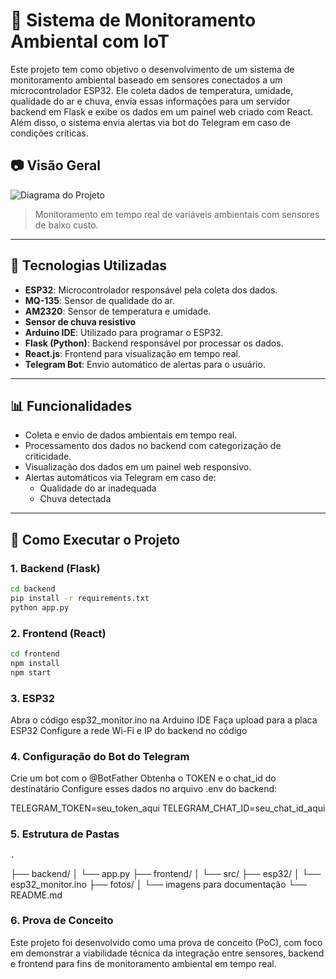 # 🌱 Sistema de Monitoramento Ambiental com IoT

Este projeto tem como objetivo o desenvolvimento de um sistema de monitoramento ambiental baseado em sensores conectados a um microcontrolador ESP32. Ele coleta dados de temperatura, umidade, qualidade do ar e chuva, envia essas informações para um servidor backend em Flask e exibe os dados em um painel web criado com React. Além disso, o sistema envia alertas via bot do Telegram em caso de condições críticas.

## 📷 Visão Geral

![Diagrama do Projeto](./fotos/Diagrama.png)
> Monitoramento em tempo real de variáveis ambientais com sensores de baixo custo.

---

## 🔧 Tecnologias Utilizadas

- **ESP32**: Microcontrolador responsável pela coleta dos dados.
- **MQ-135**: Sensor de qualidade do ar.
- **AM2320**: Sensor de temperatura e umidade.
- **Sensor de chuva resistivo**
- **Arduino IDE**: Utilizado para programar o ESP32.
- **Flask (Python)**: Backend responsável por processar os dados.
- **React.js**: Frontend para visualização em tempo real.
- **Telegram Bot**: Envio automático de alertas para o usuário.

---

## 📊 Funcionalidades

- Coleta e envio de dados ambientais em tempo real.
- Processamento dos dados no backend com categorização de criticidade.
- Visualização dos dados em um painel web responsivo.
- Alertas automáticos via Telegram em caso de:
  - Qualidade do ar inadequada
  - Chuva detectada

---

## 🚀 Como Executar o Projeto

### 1. Backend (Flask)
```bash
cd backend
pip install -r requirements.txt
python app.py
```

### 2. Frontend (React)
```bash
cd frontend
npm install
npm start
```

### 3. ESP32
Abra o código esp32_monitor.ino na Arduino IDE
Faça upload para a placa ESP32
Configure a rede Wi-Fi e IP do backend no código

### 4. Configuração do Bot do Telegram
Crie um bot com o @BotFather
Obtenha o TOKEN e o chat_id do destinatário
Configure esses dados no arquivo .env do backend:

TELEGRAM_TOKEN=seu_token_aqui
TELEGRAM_CHAT_ID=seu_chat_id_aqui

### 5. Estrutura de Pastas
    .
├── backend/
│   └── app.py
├── frontend/
│   └── src/
├── esp32/
│   └── esp32_monitor.ino
├── fotos/
│   └── imagens para documentação
└── README.md

### 6. Prova de Conceito
Este projeto foi desenvolvido como uma prova de conceito (PoC), com foco em demonstrar a viabilidade técnica da integração entre sensores, backend e frontend para fins de monitoramento ambiental em tempo real.

